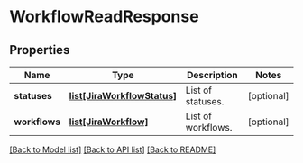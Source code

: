 # WorkflowReadResponse

## Properties
Name | Type | Description | Notes
------------ | ------------- | ------------- | -------------
**statuses** | [**list[JiraWorkflowStatus]**](JiraWorkflowStatus.md) | List of statuses. | [optional] 
**workflows** | [**list[JiraWorkflow]**](JiraWorkflow.md) | List of workflows. | [optional] 

[[Back to Model list]](../README.md#documentation-for-models) [[Back to API list]](../README.md#documentation-for-api-endpoints) [[Back to README]](../README.md)

